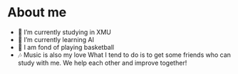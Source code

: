 # About me

- 🔭 I’m currently studying in XMU
- 🌱 I’m currently learning AI
- 🏀 I am fond of playing basketball
- 🎶 Music is also my love
What I tend to do is to get some friends who can study with me.
We help each other and improve together!
